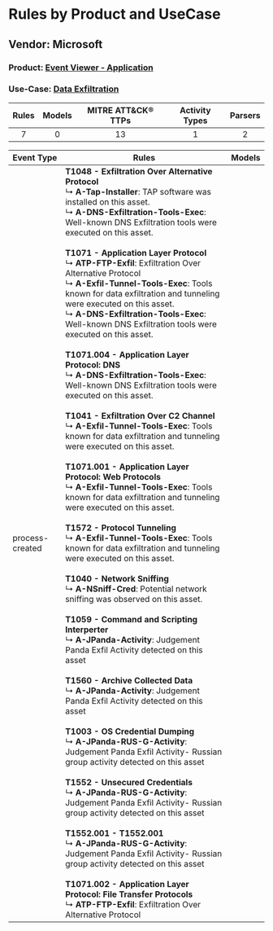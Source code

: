 Rules by Product and UseCase
============================
Vendor: Microsoft
-----------------
### Product: [Event Viewer - Application](../ds_microsoft_event_viewer_-_application.md)
### Use-Case: [Data Exfiltration](../../../../UseCases/uc_data_exfiltration.md)

| Rules | Models | MITRE ATT&CK® TTPs | Activity Types | Parsers |
|:-----:|:------:|:------------------:|:--------------:|:-------:|
|   7   |   0    |         13         |       1        |    2    |

| Event Type      | Rules    | Models |
| ---- | ---- | ------ |
| process-created | <b>T1048 - Exfiltration Over Alternative Protocol</b><br> ↳ <b>A-Tap-Installer</b>: TAP software was installed on this asset.<br> ↳ <b>A-DNS-Exfiltration-Tools-Exec</b>: Well-known DNS Exfiltration tools were executed on this asset.<br><br><b>T1071 - Application Layer Protocol</b><br> ↳ <b>ATP-FTP-Exfil</b>: Exfiltration Over Alternative Protocol<br> ↳ <b>A-Exfil-Tunnel-Tools-Exec</b>: Tools known for data exfiltration and tunneling were executed on this asset.<br> ↳ <b>A-DNS-Exfiltration-Tools-Exec</b>: Well-known DNS Exfiltration tools were executed on this asset.<br><br><b>T1071.004 - Application Layer Protocol: DNS</b><br> ↳ <b>A-DNS-Exfiltration-Tools-Exec</b>: Well-known DNS Exfiltration tools were executed on this asset.<br><br><b>T1041 - Exfiltration Over C2 Channel</b><br> ↳ <b>A-Exfil-Tunnel-Tools-Exec</b>: Tools known for data exfiltration and tunneling were executed on this asset.<br><br><b>T1071.001 - Application Layer Protocol: Web Protocols</b><br> ↳ <b>A-Exfil-Tunnel-Tools-Exec</b>: Tools known for data exfiltration and tunneling were executed on this asset.<br><br><b>T1572 - Protocol Tunneling</b><br> ↳ <b>A-Exfil-Tunnel-Tools-Exec</b>: Tools known for data exfiltration and tunneling were executed on this asset.<br><br><b>T1040 - Network Sniffing</b><br> ↳ <b>A-NSniff-Cred</b>: Potential network sniffing was observed on this asset.<br><br><b>T1059 - Command and Scripting Interperter</b><br> ↳ <b>A-JPanda-Activity</b>: Judgement Panda Exfil Activity detected on this asset<br><br><b>T1560 - Archive Collected Data</b><br> ↳ <b>A-JPanda-Activity</b>: Judgement Panda Exfil Activity detected on this asset<br><br><b>T1003 - OS Credential Dumping</b><br> ↳ <b>A-JPanda-RUS-G-Activity</b>: Judgement Panda Exfil Activity- Russian group activity detected on this asset<br><br><b>T1552 - Unsecured Credentials</b><br> ↳ <b>A-JPanda-RUS-G-Activity</b>: Judgement Panda Exfil Activity- Russian group activity detected on this asset<br><br><b>T1552.001 - T1552.001</b><br> ↳ <b>A-JPanda-RUS-G-Activity</b>: Judgement Panda Exfil Activity- Russian group activity detected on this asset<br><br><b>T1071.002 - Application Layer Protocol: File Transfer Protocols</b><br> ↳ <b>ATP-FTP-Exfil</b>: Exfiltration Over Alternative Protocol |        |